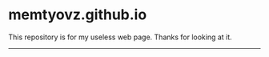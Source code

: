 memtyovz.github.io
===================
This repository is for my useless web page. Thanks  for looking at it.

----------
